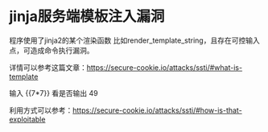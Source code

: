 # jinja服务端模板注入漏洞


程序使用了jinja2的某个渲染函数 比如render_template_string，且存在可控输入点，可造成命令执行漏洞。

详情可以参考这篇文章：https://secure-cookie.io/attacks/ssti/#what-is-template

输入 {{7*7}} 看是否输出 49

利用方式可以参考：https://secure-cookie.io/attacks/ssti/#how-is-that-exploitable
